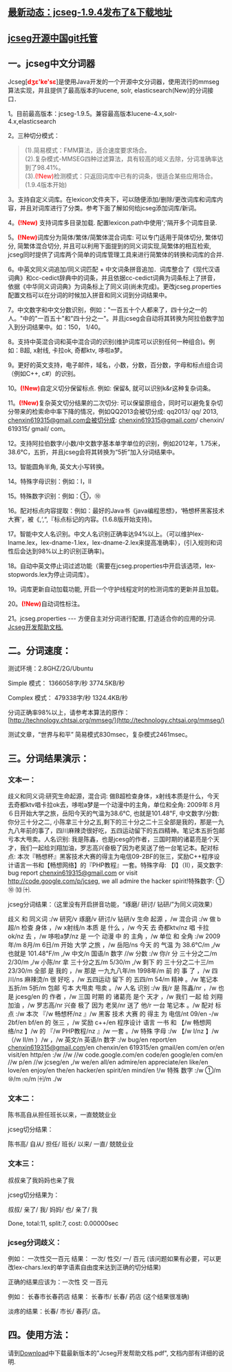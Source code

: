 ## [最新动态：jcseg-1.9.4发布了&下载地址](http://www.oschina.net/news/52618/jcseg-1-9-4) ##
## [jcseg开源中国git托管](http://git.oschina.net/lionsoul/jcseg) ##


## 一。jcseg中文分词器 ##

Jcseg[<font color='red'><b>dʒɛ'​ke'sɛ</b></font>]是使用Java开发的一个开源中文分词器，使用流行的mmseg算法实现，并且提供了最高版本的lucene, solr, elasticsearch(New)的分词接口．

1。目前最高版本：jcseg-1.9.5。兼容最高版本lucene-4.x,solr-4.x,elasticsearch

2。三种切分模式：
> (1).简易模式：FMM算法，适合速度要求场合。<br />
> (2).复杂模式-MMSEG四种过滤算法，具有较高的岐义去除，分词准确率达到了98.41%。<br />
> (3).<font color='red'>(!New)</font>检测模式：只返回词库中已有的词条，很适合某些应用场合。(1.9.4版本开始)

3。支持自定义词库。在lexicon文件夹下，可以随便添加/删除/更改词库和词库内容，并且对词库进行了分类。参考下面了解如何给jcseg添加词库/新词。

4。<font color='red'><b>(!New)</b></font> 支持词库多目录加载. 配置lexicon.path中使用';'隔开多个词库目录.

5。<font color='red'><b>(!New)</b></font>词库分为简体/繁体/简繁体混合词库: 可以专门适用于简体切分, 繁体切分, 简繁体混合切分, 并且可以利用下面提到的同义词实现,简繁体的相互检索,  jcseg同时提供了词库两个简单的词库管理工具来进行简繁体的转换和词库的合并.

6。中英文同义词追加/同义词匹配 + 中文词条拼音追加．词库整合了《现代汉语词典》和cc-cedict辞典中的词条，并且依据cc-cedict词典为词条标上了拼音，依据《中华同义词词典》为词条标上了同义词(尚未完成)。更改jcseg.properties配置文档可以在分词的时候加入拼音和同义词到分词结果中。

7。中文数字和中文分数识别，例如："一百五十个人都来了，四十分之一的人。"中的"一百五十"和"四十分之一"。并且jcseg会自动将其转换为阿拉伯数字加入到分词结果中。如：150， 1/40。

8。支持中英混合词和英中混合词的识别(维护词库可以识别任何一种组合)。例如：B超, x射线, 卡拉ok, 奇都ktv, 哆啦a梦。

9。更好的英文支持，电子邮件，域名，小数，分数，百分数，字母和标点组合词（例如C++, c#）的识别。

10。<font color='red'><b>(!New)</b></font>自定义切分保留标点. 例如: 保留&, 就可以识别k&r这种复杂词条。

11。<font color='red'><b>(!New)</b></font>复杂英文切分结果的二次切分: 可以保留原组合，同时可以避免复杂切分带来的检索命中率下降的情况，例如QQ2013会被切分成: qq2013/ qq/ 2013,  chenxin619315@gmail.com会被切分成: chenxin619315@gmail.com/ chenxin/ 619315/ gmail/ com。

12。支持阿拉伯数字/小数/中文数字基本单字单位的识别，例如2012年，1.75米，38.6℃，五折，并且jcseg会将其转换为“5折”加入分词结果中。

13。智能圆角半角, 英文大小写转换。

14。特殊字母识别：例如：Ⅰ，Ⅱ

15。特殊数字识别：例如：①，⑩

16。配对标点内容提取：例如：最好的Java书《java编程思想》，‘畅想杯黑客技术大赛’，被《,‘,“,『标点标记的内容。(1.6.8版开始支持)。

17。智能中文人名识别。中文人名识别正确率达94%以上。（可以维护lex-lname.lex，lex-dname-1.lex，lex-dname-2.lex来提高准确率），(引入规则和词性后会达到98%以上的识别正确率)。

18。自动中英文停止词过滤功能（需要在jcseg.properties中开启该选项，lex-stopwords.lex为停止词词库）。

19。词库更新自动加载功能, 开启一个守护线程定时的检测词库的更新并且加载。

20。<font color='red'><b>(!New)</b></font>自动词性标注。

21。jcseg.properties --- 方便自主对分词进行配置, 打造适合你的应用的分词. [Jcseg开发帮助文档.](http://code.google.com/p/jcseg/downloads/list)


## 二。分词速度： ##

测试环境：2.8GHZ/2G/Ubuntu

Simple 模式：
1366058字/秒
3774.5KB/秒

Complex 模式：
479338字/秒
1324.4KB/秒

分词正确率98%以上，请参考本算法的原作：[http://technology.chtsai.org/mmseg/](http://technology.chtsai.org/mmseg/)

测试文章，“世界与和平” 简易模式830msec，复杂模式2461msec。


## 三。分词结果演示： ##

### 文本一： ###

歧义和同义词:研究生命起源，混合词: 做B超检查身体，x射线本质是什么，今天去奇都ktv唱卡拉ok去，哆啦a梦是一个动漫中的主角，单位和全角: 2009年８月６日开始大学之旅，岳阳今天的气温为38.6℃, 也就是101.48℉, 中文数字/分数: 你分三十分之二, 小陈拿三十分之五,剩下的三十分之二十三全部是我的，那是一九九八年前的事了，四川麻辣烫很好吃，五四运动留下的五四精神。笔记本五折包邮亏本大甩卖。人名识别: 我是陈鑫，也是jcesg的作者，三国时期的诸葛亮是个天才，我们一起给刘翔加油，罗志高兴奋极了因为老吴送了他一台笔记本。配对标点: 本次『畅想杯』黑客技术大赛的得主为电信09-2BF的张三，奖励C++程序设计语言一书和【畅想网络】的『PHP教程』一套。特殊字母: 【Ⅰ】（Ⅱ），英文数字: bug report chenxin619315@gmail.com or visit http://code.google.com/p/jcseg, we all admire the hacker spirit!特殊数字: ① ⑩ ⑽ ㈩.

jcseg分词结果：（这里没有开启拼音功能，“琢磨/ 研讨/ 钻研/”为同义词效果）

歧义 和 同义词 :/w 研究/v 琢磨/v 研讨/v 钻研/v 生命 起源 ，/w 混合词 :/w 做 b超/n 检查 身体 ，/w x射线/n 本质 是 什么 ，/w 今天 去 奇都ktv/nz 唱 卡拉ok/nz 去 ，/w 哆啦a梦/nz 是 一个 动漫 中 的 主角 ，/w 单位 和 全角 :/w 2009年/m 8月/m 6日/m 开始 大学 之旅 ，/w 岳阳/ns 今天 的 气温 为 38.6℃/m ,/w 也就是 101.48℉/m ,/w 中文/n 国语/n 数字 //w 分数 :/w 你/r 分 三十分之二/m 2/30/m ,/w 小陈/nr 拿 三十分之五/m 5/30/m ,/w 剩下 的 三十分之二十三/m 23/30/m 全部 是 我的 ，/w 那是 一九九八年/m 1998年/m 前 的 事 了 ，/w 四川/ns 麻辣烫/n 很 好吃 ，/w 五四运动 留下 的 五四/m 54/m 精神 。/w 笔记本 五折/m 5折/m 包邮 亏本 大甩卖 甩卖 。/w 人名 识别 :/w 我/r 是 陈鑫/nr ，/w 也 是 jcesg/en 的 作者 ，/w 三国 时期 的 诸葛亮 是个 天才 ，/w 我们 一起 给 刘翔 加油 ，/w 罗志高/nr 兴奋 极了 因为 老吴/nr 送了 他/r 一台 笔记本 。/w 配对 标点 :/w 本次 『/w 畅想杯/nz 』/w 黑客 技术 大赛 的 得主 为 电信/nt 09/en -/w 2bf/en bf/en 的 张三 ，/w 奖励 c++/en 程序设计 语言 一书 和 【/w 畅想网络/nz 】/w 的 『/w PHP教程/nz 』/w 一套 。/w 特殊 字母 :/w 【/w Ⅰ/nz 】/w （/w Ⅱ/m ）/w ，/w 英文/n 英语/n 数字 :/w bug/en report/en chenxin619315@gmail.com/en chenxin/en 619315/en gmail/en com/en or/en visit/en http/en :/w //w //w code.google.com/en code/en google/en com/en //w p/en //w jcseg/en ,/w we/en all/en admire/en appreciate/en like/en love/en enjoy/en the/en hacker/en spirit/en mind/en !/w 特殊 数字 :/w ①/m ⑩/m ⑽/m ㈩/m ./w




### 文本二： ###

陈书高自从担任班长以来，一直兢兢业业

jcseg切分结果：

陈书高/ 自从/ 担任/ 班长/ 以来/ 一直/ 兢兢业业

### 文本三： ###

叔叔亲了我妈妈也亲了我

jcseg切分结果为：

叔叔/ 亲了/ 我/ 妈妈/ 也/ 亲了/ 我

Done, total:11, split:7, cost: 0.00000sec


### jcseg分词歧义： ###

例如：
一次性交一百元
结果：
一次/ 性交/ 一/ 百元   (该问题如果有必要，可以更改lex-chars.lex的单字语素自由度来达到正确的切分结果)

正确的结果应该为：一次性 交 一百元

例如：
长春市长春药店
结果：
长春市/ 长春/ 药店 (这个结果很准确)

淡疼的结果：长春/ 市长/ 春药/ 店。

## 四。使用方法： ##
请到[Download](https://code.google.com/p/jcseg/downloads/list)中下载最新版本的"Jcseg开发帮助文档.pdf", 文档内部有详细的说明.